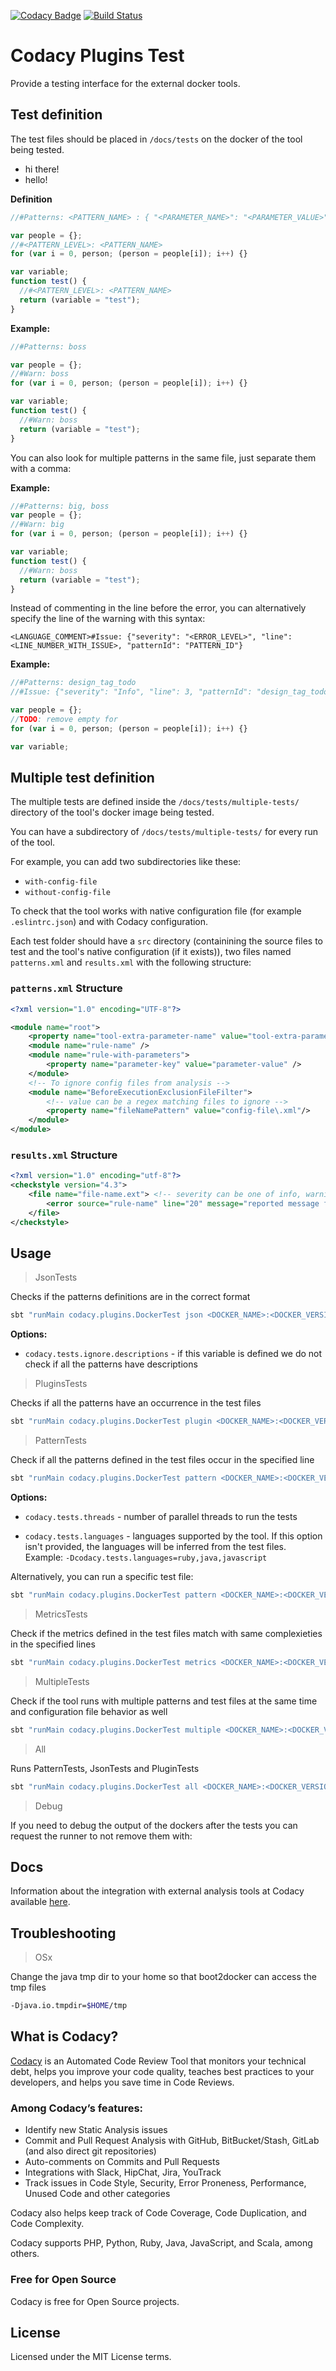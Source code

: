 [![Codacy Badge](https://api.codacy.com/project/badge/grade/77e0473f417446a78758f02785a705b8)](https://www.codacy.com/app/Codacy/codacy-plugins-test)
[![Build Status](https://circleci.com/gh/codacy/codacy-plugins-test.svg?style=shield&circle-token=:circle-token)](https://circleci.com/gh/codacy/codacy-plugins-test)

# Codacy Plugins Test

Provide a testing interface for the external docker tools.

## Test definition

The test files should be placed in `/docs/tests` on the docker of the tool being tested.
 * hi there! 
* hello!

**Definition**

```javascript
//#Patterns: <PATTERN_NAME> : { "<PARAMETER_NAME>": "<PARAMETER_VALUE>" }

var people = {};
//#<PATTERN_LEVEL>: <PATTERN_NAME>
for (var i = 0, person; (person = people[i]); i++) {}

var variable;
function test() {
  //#<PATTERN_LEVEL>: <PATTERN_NAME>
  return (variable = "test");
}
```

**Example:**

```javascript
//#Patterns: boss

var people = {};
//#Warn: boss
for (var i = 0, person; (person = people[i]); i++) {}

var variable;
function test() {
  //#Warn: boss
  return (variable = "test");
}
```

You can also look for multiple patterns in the same file, just separate them
with a comma:

**Example:**

```javascript
//#Patterns: big, boss
var people = {};
//#Warn: big
for (var i = 0, person; (person = people[i]); i++) {}

var variable;
function test() {
  //#Warn: boss
  return (variable = "test");
}
```

Instead of commenting in the line before the error, you can alternatively
specify the line of the warning with this syntax:

    <LANGUAGE_COMMENT>#Issue: {"severity": "<ERROR_LEVEL>", "line": <LINE_NUMBER_WITH_ISSUE>, "patternId": "PATTERN_ID"}

**Example:**

```javascript
//#Patterns: design_tag_todo
//#Issue: {"severity": "Info", "line": 3, "patternId": "design_tag_todo"}

var people = {};
//TODO: remove empty for
for (var i = 0, person; (person = people[i]); i++) {}

var variable;
```

## Multiple test definition

The multiple tests are defined inside the `/docs/tests/multiple-tests/` directory of the tool's docker image being tested.

You can have a subdirectory of `/docs/tests/multiple-tests/` for every run of the tool.

For example, you can add two subdirectories like these:

-   `with-config-file`
-   `without-config-file`

To check that the tool works with native configuration file (for example `.eslintrc.json`) and with Codacy configuration.

Each test folder should have a `src` directory (containining the source files to test and the tool's native
configuration (if it exists)), two files named `patterns.xml` and `results.xml` with the following structure:

### `patterns.xml` Structure

```xml
<?xml version="1.0" encoding="UTF-8"?>

<module name="root">
    <property name="tool-extra-parameter-name" value="tool-extra-parameter-value" />
    <module name="rule-name" />
    <module name="rule-with-parameters">
        <property name="parameter-key" value="parameter-value" />
    </module>
    <!-- To ignore config files from analysis -->
    <module name="BeforeExecutionExclusionFileFilter">
        <!-- value can be a regex matching files to ignore -->
        <property name="fileNamePattern" value="config-file\.xml"/>
    </module>
</module>
```

### `results.xml` Structure

```xml
<?xml version="1.0" encoding="utf-8"?>
<checkstyle version="4.3">
    <file name="file-name.ext"> <!-- severity can be one of info, warning or error -->
        <error source="rule-name" line="20" message="reported message from the tool" severity="info|warning|error" />
    </file>
</checkstyle>
```

## Usage

> JsonTests

Checks if the patterns definitions are in the correct format

```sh
sbt "runMain codacy.plugins.DockerTest json <DOCKER_NAME>:<DOCKER_VERSION>"
```

**Options:**

-   `codacy.tests.ignore.descriptions` - if this variable is defined we do not check if all the patterns have descriptions

> PluginsTests

Checks if all the patterns have an occurrence in the test files

```sh
sbt "runMain codacy.plugins.DockerTest plugin <DOCKER_NAME>:<DOCKER_VERSION>"
```

> PatternTests

Check if all the patterns defined in the test files occur in the specified line

```sh
sbt "runMain codacy.plugins.DockerTest pattern <DOCKER_NAME>:<DOCKER_VERSION>"
```

**Options:**

-   `codacy.tests.threads` - number of parallel threads to run the tests

-   `codacy.tests.languages` - languages supported by the tool. If this option isn't provided, the languages
    will be inferred from the test files. Example: `-Dcodacy.tests.languages=ruby,java,javascript`

Alternatively, you can run a specific test file:

```sh
sbt "runMain codacy.plugins.DockerTest pattern <DOCKER_NAME>:<DOCKER_VERSION> no-curly-brackets"
```

> MetricsTests

Check if the metrics defined in the test files match with same complexieties in the specified lines

```sh
sbt "runMain codacy.plugins.DockerTest metrics <DOCKER_NAME>:<DOCKER_VERSION>"
```

> MultipleTests

Check if the tool runs with multiple patterns and test files at the same time and configuration file behavior as well

```sh
sbt "runMain codacy.plugins.DockerTest multiple <DOCKER_NAME>:<DOCKER_VERSION>"
```

> All

Runs PatternTests, JsonTests and PluginTests

```sh
sbt "runMain codacy.plugins.DockerTest all <DOCKER_NAME>:<DOCKER_VERSION>"
```

> Debug

If you need to debug the output of the dockers after the tests you can request the runner to not remove them with:

## Docs

Information about the integration with external analysis tools at Codacy available [here](https://github.com/codacy/codacy-engine-scala-seed#docs).

## Troubleshooting

> OSx

Change the java tmp dir to your home so that boot2docker can access the tmp files

```sh
-Djava.io.tmpdir=$HOME/tmp
```

## What is Codacy?

[Codacy](https://www.codacy.com/) is an Automated Code Review Tool that monitors your technical debt, helps you improve your code quality, teaches best practices to your developers, and helps you save time in Code Reviews.

### Among Codacy’s features:

-   Identify new Static Analysis issues
-   Commit and Pull Request Analysis with GitHub, BitBucket/Stash, GitLab (and also direct git repositories)
-   Auto-comments on Commits and Pull Requests
-   Integrations with Slack, HipChat, Jira, YouTrack
-   Track issues in Code Style, Security, Error Proneness, Performance, Unused Code and other categories

Codacy also helps keep track of Code Coverage, Code Duplication, and Code Complexity.

Codacy supports PHP, Python, Ruby, Java, JavaScript, and Scala, among others.

### Free for Open Source

Codacy is free for Open Source projects.

## License

Licensed under the MIT License terms.
